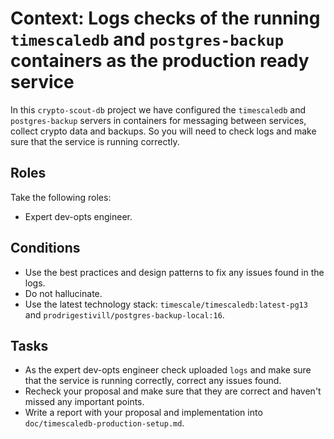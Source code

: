 # Context: Logs checks of the running `timescaledb` and `postgres-backup` containers as the production ready service

In this `crypto-scout-db` project we have configured the `timescaledb` and `postgres-backup` servers in containers for 
messaging between services, collect crypto data and backups. So you will need to check logs and make sure that 
the service is running correctly.

## Roles

Take the following roles:

- Expert dev-opts engineer.

## Conditions

- Use the best practices and design patterns to fix any issues found in the logs.
- Do not hallucinate.
- Use the latest technology stack: `timescale/timescaledb:latest-pg13` and `prodrigestivill/postgres-backup-local:16`.

## Tasks

- As the expert dev-opts engineer check uploaded `logs` and make sure that the service is running correctly, 
  correct any issues found.
- Recheck your proposal and make sure that they are correct and haven't missed any important points.
- Write a report with your proposal and implementation into `doc/timescaledb-production-setup.md`.